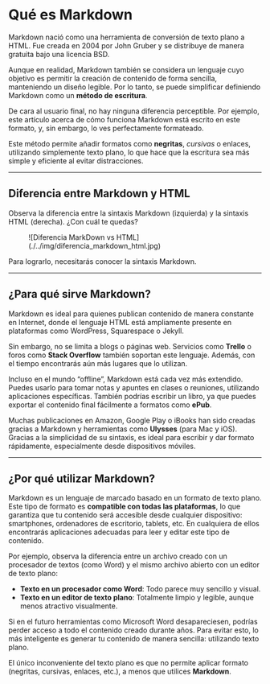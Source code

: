 # Qué es Markdown

Markdown nació como una herramienta de conversión de texto plano a HTML. Fue creada en 2004 por John Gruber y se distribuye de manera gratuita bajo una licencia BSD.

Aunque en realidad, Markdown también se considera un lenguaje cuyo objetivo es permitir la creación de contenido de forma sencilla, manteniendo un diseño legible. Por lo tanto, se puede simplificar definiendo Markdown como un **método de escritura**.

De cara al usuario final, no hay ninguna diferencia perceptible. Por ejemplo, este artículo acerca de cómo funciona Markdown está escrito en este formato, y, sin embargo, lo ves perfectamente formateado.

Este método permite añadir formatos como **negritas**, *cursivas* o enlaces, utilizando simplemente texto plano, lo que hace que la escritura sea más simple y eficiente al evitar distracciones.

---

## Diferencia entre Markdown y HTML

Observa la diferencia entre la sintaxis Markdown (izquierda) y la sintaxis HTML (derecha). ¿Con cuál te quedas? 

<figure markdown="span">
  ![Diferencia MarkDown vs HTML](./../img/diferencia_markdown_html.jpg)
</figure>

Para lograrlo, necesitarás conocer la sintaxis Markdown.

---

## ¿Para qué sirve Markdown?

Markdown es ideal para quienes publican contenido de manera constante en Internet, donde el lenguaje HTML está ampliamente presente en plataformas como WordPress, Squarespace o Jekyll. 

Sin embargo, no se limita a blogs o páginas web. Servicios como **Trello** o foros como **Stack Overflow** también soportan este lenguaje. Además, con el tiempo encontrarás aún más lugares que lo utilizan.

Incluso en el mundo “offline”, Markdown está cada vez más extendido. Puedes usarlo para tomar notas y apuntes en clases o reuniones, utilizando aplicaciones específicas. También podrías escribir un libro, ya que puedes exportar el contenido final fácilmente a formatos como **ePub**.

Muchas publicaciones en Amazon, Google Play o iBooks han sido creadas gracias a Markdown y herramientas como **Ulysses** (para Mac y iOS). Gracias a la simplicidad de su sintaxis, es ideal para escribir y dar formato rápidamente, especialmente desde dispositivos móviles.

---

## ¿Por qué utilizar Markdown?

Markdown es un lenguaje de marcado basado en un formato de texto plano. Este tipo de formato es **compatible con todas las plataformas**, lo que garantiza que tu contenido será accesible desde cualquier dispositivo: smartphones, ordenadores de escritorio, tablets, etc. En cualquiera de ellos encontrarás aplicaciones adecuadas para leer y editar este tipo de contenido.

Por ejemplo, observa la diferencia entre un archivo creado con un procesador de textos (como Word) y el mismo archivo abierto con un editor de texto plano:

- **Texto en un procesador como Word**: Todo parece muy sencillo y visual.
- **Texto en un editor de texto plano**: Totalmente limpio y legible, aunque menos atractivo visualmente.

Si en el futuro herramientas como Microsoft Word desapareciesen, podrías perder acceso a todo el contenido creado durante años. Para evitar esto, lo más inteligente es generar tu contenido de manera sencilla: utilizando texto plano.

El único inconveniente del texto plano es que no permite aplicar formato (negritas, cursivas, enlaces, etc.), a menos que utilices **Markdown**.